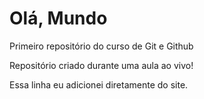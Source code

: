 # Olá, Mundo
 Primeiro repositório do curso de Git e Github

Repositório criado durante uma aula ao vivo!

Essa linha eu adicionei diretamente do site.
